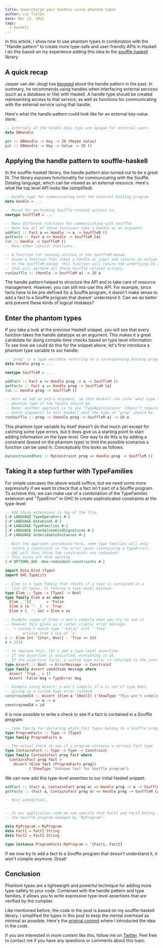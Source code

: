 ```yaml
---
title: Supercharge your handles using phantom types
author: Luc Tielen
date: Mar 13, 2021
tags:
  - haskell
---
```


In this article, I show how to use phantom types  in combination with the
"Handle pattern" to create more type-safe and user-friendly APIs in Haskell. I
do this based on my experience adding this idea to the
[souffle-haskell](https://github.com/luc-tielen/souffle-haskell) library.

## A quick recap

Jasper van der Jeugt has
[blogged](https://jaspervdj.be/posts/2018-03-08-handle-pattern.html) about the
handle pattern in the past. In summary, he recommends using handles when
interfacing external services (such as a database or file) with Haskell. A
handle type should be created representing access to that service; as well as
functions for communicating with the external service using that handle.

Here's what the handle pattern could look like for an external key-value store:

```haskell
-- Internals of the handle data type are opaque for external users
data DBHandle

get :: DBHandle -> Key -> IO (Maybe Value)
put :: DBHandle -> Key -> Value -> IO ()
```

## Applying the handle pattern to souffle-haskell

In the souffle-haskell library, the handle pattern also turned out to be a great
fit. The library exposes functionality for communicating with the Souffle Datalog
language, which can be viewed as an external resource. Here's what the top level
API looks like (simplified):

```haskell
-- Handle type for communicating with the external Datalog program.
data Handle = ...

-- Monad for performing Souffle-related actions in.
newtype SouffleM = ...

-- Many different functions for communicating with Souffle.
-- Note how all of these functions take a handle as an argument.
addFact :: Fact a => Handle -> a -> SouffleM ()
getFacts :: Fact a => Handle -> SouffleM [a]
run :: Handle -> SouffleM ()
-- Many other similar functions..

-- A function for running actions in the SouffleM monad.
-- Given a function that takes a handle as input and returns an action
-- in the SouffleM monad, this function will return the underlying IO action
-- that will perform all these Souffle-related actions.
runSouffle :: (Handle -> SouffleM a) -> IO a
```

The handle pattern helped to structure the API and to take care of resource
management. However, you can still mis-use this API. For example, since facts
have to be pre-defined for a Souffle program, it doesn't make sense to add a
fact to a Souffle program that doesnt' understand it. Can we do better and
prevent these kinds of logical mistakes?

## Enter the phantom types

If you take a look at the previous Haskell snippet, you will see that every
function takes the handle datatype as an argument. This makes it a great
candidate for doing compile-time checks based on type level information. To see
how we could do this for the snippet above, let's first introduce a phantom type
variable to our handle:

```haskell
-- "prog" is a type variable referring to a corresponding Datalog program
data Handle prog = ...

newtype SouffleM = ...

addFact :: Fact a => Handle prog -> a -> SouffleM ()
getFacts :: Fact a => Handle prog -> SouffleM [a]
run :: Handle prog -> SouffleM ()

-- Here we add an extra argument, so that Haskell can infer what type the
-- phantom type of the handle should be.
-- Note: another approach is to use "TypeApplications" (doesn't require an
-- extra argument) to tell Haskell what the type of "prog" should be.
runSouffle :: prog -> (Handle prog -> SouffleM a) -> IO a
```

This phantom type variable by itself doesn't do that much yet except for
catching some type errors, but it does give us a starting point to start adding
information on the type-level. One way to do this is by adding a constraint
(based on the phantom type) to limit the possible scenarios a function can be
used in. Conceptually this looks as follows:

```haskell
myConstrainedFunc :: MyConstraint prog => Handle prog -> SouffleM ()
```

## Taking it a step further with TypeFamilies

For simple usecases the above would suffice, but we need some more expressivity
if we want to check that a fact isn't part of a Souffle program. To achieve
this, we can make use of a combination of the TypeFamilies extension and
"TypeError" in GHC to create sophisticated constraints at the type-level:

```haskell
-- Add these extensions to top of the file.
{-# LANGUAGE TypeOperators #-}
{-# LANGUAGE DataKinds #-}
{-# LANGUAGE TypeFamilies #-}
{-# LANGUAGE StandaloneKindSignatures #-}
{-# LANGUAGE UndecidableInstances #-}

-- With the approach introduced here, some type families will only
-- return a constraint in the error cases (containing a TypeError).
-- GHC will thus think the constraints are redundant.
-- This turns off that warning.
{-# OPTIONS_GHC -Wno-redundant-constraints #-}

import Data.Kind (Type)
import GHC.TypeLits

-- Elem is a type family that checks if a type is contained in a
-- list of types. It returns a type-level boolean.
type Elem :: Type -> [Type] -> Bool
type family Elem a as where
  Elem _ '[]       = 'False
  Elem x (x ': _)  = 'True
  Elem x (_ ': xs) = Elem x xs

-- Example usage of Elem: x won't compile when you try to use it
-- However this gives us a rather cryptic error message:
--  • Couldn't match type ‘'False’ with ‘'True’
--      arising from a use of ‘x’
x :: Elem Int '[Char, Bool] ~ 'True => Int
x = 1234

-- To improve this, let's add a type-level assertion.
-- If the assertion is satisfied, everything is ok.
-- If the assertion fails, a custom type error is returned to the user.
type Assert :: Bool -> ErrorMessage -> Constraint
type family Assert condition message where
  Assert 'True _ = ()
  Assert 'False msg = TypeError msg

-- Example using Assert: y won't compile if a is not of type Bool,
-- giving us a custom type error instead.
constrainedId :: Assert (Elem a '[Bool]) ('ShowType "This won't compile!")
              => a -> a
constrainedId = id
```

It is now possible to write a check to see if a fact is contained in a Souffle
program:

```haskell
-- Type family for declaring which fact types belong to a Souffle program
type ProgramFacts :: Type -> [Type]
type family ProgramFacts a

-- The actual check to see if a program contains a certain fact type
type ContainsFact :: Type -> Type -> Constraint
type family ContainsFact prog fact where
  ContainsFact prog fact =
    Assert (Elem fact (ProgramFacts prog))
           ('ShowType "Unknown fact for Souffle program")
```

We can now add this type-level assertion to our initial Haskell snippet:

```haskell
addFact :: (Fact a, ContainsFact prog a) => Handle prog -> a -> SouffleM ()
getFacts :: (Fact a, ContainsFact prog a) => Handle prog -> SouffleM [a]

-- Rest unmodified..


-- In our application code we can specify that Fact1 and Fact2 belong to
-- the Souffle program managed by 'MyProgram':

data MyProgram = MyProgram
data Fact1 = Fact1 String
data Fact2 = Fact2 String

type instance ProgramFacts MyProgram = '[Fact1, Fact2]
```

If we now try to add a fact to a Souffle program that doesn't understand it, it
won't compile anymore. Great!


## Conclusion

Phantom types are a lightweight and powerful technique for adding more
type-safety to your code. Combined with the handle pattern and type families, it
allows you to write expressive type-level assertions that are verified by the
compiler.

Like mentioned before, the code in the post is based on my souffle-haskell
library. I simplified the types in this post to keep the mental overhead as
minimal as possible. Here's the [original
commit](https://github.com/luc-tielen/souffle-haskell/commit/4839959a9b2f45198747355466f066d768c6059a)
where I introduced the idea in the code.

If you are interested in more content like this, follow me on
[Twitter](https://twitter.com/luctielen). Feel free to contact me if you have
any questions or comments about this topic.


